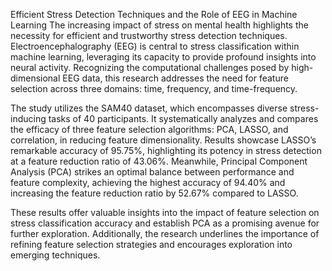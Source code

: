 Efficient Stress Detection Techniques and the Role of EEG in Machine Learning
The increasing impact of stress on mental health highlights the necessity for efficient and trustworthy stress detection techniques. Electroencephalography (EEG) is central to stress classification within machine learning, leveraging its capacity to provide profound insights into neural activity. Recognizing the computational challenges posed by high-dimensional EEG data, this research addresses the need for feature selection across three domains: time, frequency, and time-frequency.

The study utilizes the SAM40 dataset, which encompasses diverse stress-inducing tasks of 40 participants. It systematically analyzes and compares the efficacy of three feature selection algorithms: PCA, LASSO, and correlation, in reducing feature dimensionality. Results showcase LASSO’s remarkable accuracy of 95.75%, highlighting its potency in stress detection at a feature reduction ratio of 43.06%. Meanwhile, Principal Component Analysis (PCA) strikes an optimal balance between performance and feature complexity, achieving the highest accuracy of 94.40% and increasing the feature reduction ratio by 52.67% compared to LASSO.

These results offer valuable insights into the impact of feature selection on stress classification accuracy and establish PCA as a promising avenue for further exploration. Additionally, the research underlines the importance of refining feature selection strategies and encourages exploration into emerging techniques.